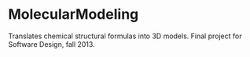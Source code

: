 MolecularModeling
=================

Translates chemical structural formulas into 3D models. Final project for Software Design, fall 2013. 
